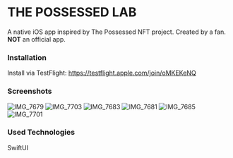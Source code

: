 # THE POSSESSED LAB
A native iOS app inspired by The Possessed NFT project. 
Created by a fan. **NOT** an official app.

### Installation
Install via TestFlight: https://testflight.apple.com/join/oMKEKeNQ

### Screenshots

![IMG_7679](https://user-images.githubusercontent.com/19838220/167259280-53e63642-040f-4cfa-ae58-a5103ff137f4.PNG)
![IMG_7703](https://user-images.githubusercontent.com/19838220/167259284-cd6b354c-06a9-4a44-9db3-04c573abc464.PNG)
![IMG_7683](https://user-images.githubusercontent.com/19838220/167259287-55c7615b-4fcb-4817-8624-50fa4340be5d.PNG)
![IMG_7681](https://user-images.githubusercontent.com/19838220/167259295-f851a07f-7d31-4374-906c-976a820aa2ca.PNG)
![IMG_7685](https://user-images.githubusercontent.com/19838220/167259296-741be5a9-9449-4404-be3a-4588427de966.PNG)
![IMG_7701](https://user-images.githubusercontent.com/19838220/167259298-d690aad2-1a5f-4ec5-b3e5-63f4e05548bf.PNG)

### Used Technologies
SwiftUI
